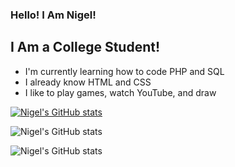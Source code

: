 ### Hello! I Am Nigel!

## I Am a College Student!
- I'm currently learning how to code PHP and SQL
- I already know HTML and CSS
- I like to play games, watch YouTube, and draw

[![Nigel's GitHub stats](https://github-readme-stats.vercel.app/api?username=NigelCGrid)](https://github.com/NigelCGrid/github-readme-stats)

![Nigel's GitHub stats](https://github-readme-stats.vercel.app/api?username=NigelCGrid&show_icons=true)

![Nigel's GitHub stats](https://github-readme-stats.vercel.app/api?username=NigelCGrid&show_icons=true&theme=radical)